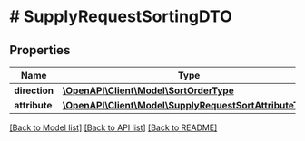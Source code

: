 # # SupplyRequestSortingDTO

## Properties

Name | Type | Description | Notes
------------ | ------------- | ------------- | -------------
**direction** | [**\OpenAPI\Client\Model\SortOrderType**](SortOrderType.md) |  |
**attribute** | [**\OpenAPI\Client\Model\SupplyRequestSortAttributeType**](SupplyRequestSortAttributeType.md) |  |

[[Back to Model list]](../../README.md#models) [[Back to API list]](../../README.md#endpoints) [[Back to README]](../../README.md)
